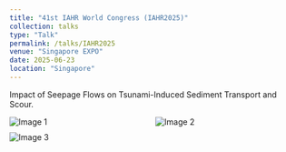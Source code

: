 ```yaml
---
title: "41st IAHR World Congress (IAHR2025)"
collection: talks
type: "Talk"
permalink: /talks/IAHR2025
venue: "Singapore EXPO"
date: 2025-06-23
location: "Singapore"
---
```


Impact of Seepage Flows on Tsunami-Induced Sediment Transport and Scour.

<head>
  <meta charset="UTF-8">
  <title>2x2 Image Layout</title>
  <style>
    .image-grid {
      display: grid;
      grid-template-columns: 1fr 1fr;
      grid-template-rows: auto auto;
      gap: 10px;
      max-width: 800px;
      margin: 0 auto;
    }

    .image-grid img {
      width: 100%;
      height: auto;
      display: block;
      border: 2px solid #ccc;
    }

    .full-width {
      grid-column: 1 / span 2; /* Spans two columns */
    }
  </style>
</head>
<body>

<div class="image-grid">
  <img src="http://huzhengyu.github.io/images/IAHR2025a.jpg" alt="Image 1">
  <img src="http://huzhengyu.github.io/images/IAHR2025b.jpg" alt="Image 2">
  <img src="http://huzhengyu.github.io/images/IAHR2025c.jpg" alt="Image 3" class="full-width">
</div>